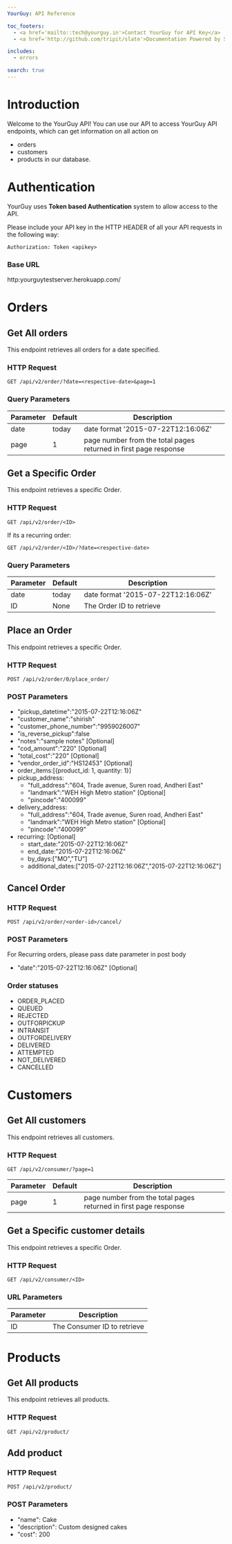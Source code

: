 ```yaml
---
YourGuy: API Reference

toc_footers:
  - <a href='mailto::tech@yourguy.in'>Contact YourGuy for API Key</a>
  - <a href='http://github.com/tripit/slate'>Documentation Powered by Slate</a>

includes:
  - errors

search: true
---
```


# Introduction

Welcome to the YourGuy API! You can use our API to access YourGuy API endpoints, which can get information on all action on <ul>
<li>orders </li>
<li>customers </li>
<li>products in our database.</li>
</ul>


# Authentication

YourGuy uses <b>Token based Authentication</b> system to allow access to the API.

Please include your API key in the HTTP HEADER of all your API requests in the following way:

`Authorization: Token <apikey>`

### Base URL
http:yourguytestserver.herokuapp.com/


# Orders

## Get All orders

This endpoint retrieves all orders for a date specified.

### HTTP Request

`GET /api/v2/order/?date=<respective-date>&page=1`

### Query Parameters

Parameter | Default | Description
--------- | ------- | -----------
date | today | date format '2015-07-22T12:16:06Z'
page | 1 | page number from the total pages returned in first page response


## Get a Specific Order

This endpoint retrieves a specific Order.

### HTTP Request

`GET /api/v2/order/<ID>`

If its a recurring order:

`GET /api/v2/order/<ID>/?date=<respective-date>`

### Query Parameters

Parameter | Default | Description
--------- | ------- | -----------
date | today | date format '2015-07-22T12:16:06Z'
ID | None |The Order ID to retrieve


## Place an Order

This endpoint retrieves a specific Order.

### HTTP Request

`POST /api/v2/order/0/place_order/`

### POST Parameters
<ul>
  <li>"pickup_datetime":"2015-07-22T12:16:06Z"</li>
  <li>"customer_name":"shirish"</li>
  <li>"customer_phone_number":"9959026007"</li>
  <li>"is_reverse_pickup":false</li>
  <li>"notes":"sample notes" [Optional]</li>
  <li>"cod_amount":"220" [Optional]</li>
  <li>"total_cost":"220" [Optional]</li>
  <li>"vendor_order_id":"HS12453" [Optional]</li>
  <li>order_items:[{product_id: 1, quantity: 1}]</li> 
  <li>pickup_address:
    <ul>
      <li>"full_address":"604, Trade avenue, Suren road, Andheri East"</li>
      <li>"landmark":"WEH High Metro station" [Optional]</li> 
      <li>"pincode":"400099"</li>
    </ul>
  </li>
  <li>delivery_address:
    <ul>
      <li>"full_address":"604, Trade avenue, Suren road, Andheri East"</li>
      <li>"landmark":"WEH High Metro station" [Optional]</li> 
      <li>"pincode":"400099"</li>
    </ul>
  </li>
  <li>recurring: [Optional]
    <ul>
      <li>start_date:"2015-07-22T12:16:06Z"</li>
      <li>end_date:"2015-07-22T12:16:06Z"</li>
      <li>by_days:["MO","TU"]</li>
      <li>additional_dates:["2015-07-22T12:16:06Z","2015-07-22T12:16:06Z"]</li>
    </ul>
  </li>  
</ul>


## Cancel Order

### HTTP Request

`POST /api/v2/order/<order-id>/cancel/`

### POST Parameters
For Recurring orders, please pass date parameter in post body
<ul>
  <li>"date":"2015-07-22T12:16:06Z" [Optional]</li>
</ul>  


### Order statuses
<ul>
  <li>ORDER_PLACED</li>
  <li>QUEUED</li>
  <li>REJECTED</li>
  <li>OUTFORPICKUP</li>
  <li>INTRANSIT</li>
  <li>OUTFORDELIVERY</li>
  <li>DELIVERED</li>
  <li>ATTEMPTED</li>
  <li>NOT_DELIVERED</li>
  <li>CANCELLED</li>
</ul>

# Customers

## Get All customers

This endpoint retrieves all customers.

### HTTP Request

`GET /api/v2/consumer/?page=1`

Parameter | Default | Description
--------- | ------- | -----------
page | 1 | page number from the total pages returned in first page response



## Get a Specific customer details

This endpoint retrieves a specific Order.

### HTTP Request

`GET /api/v2/consumer/<ID>`

### URL Parameters

Parameter | Description
--------- | -----------
ID | The Consumer ID to retrieve



# Products

## Get All products

This endpoint retrieves all products.

### HTTP Request

`GET /api/v2/product/`


## Add product

### HTTP Request

`POST /api/v2/product/`

### POST Parameters

<ul>
  <li>"name": Cake</li>
  <li>"description": Custom designed cakes</li>
  <li>"cost": 200 </li>
</ul>
